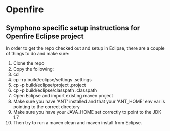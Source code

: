 Openfire
========

Symphono specific setup instructions for Openfire Eclipse project
-----------------------------------------------------------------

In order to get the repo checked out and setup in Eclipse, there are a couple of things to do and make sure:

1. Clone the repo
2. Copy the following:
  1. cd <repo>
  2. cp -rp build/eclipse/settings .settings
  3. cp -p build/eclipse/project .project
  4. cp -p build/eclipse/classpath .classpath
3. Open Eclipse and import existing maven project
4. Make sure you have 'ANT' installed and that your 'ANT_HOME' env var is pointing to the correct directory
5. Make sure you have your JAVA_HOME set correctly to point to the JDK 1.7
6. Then try to run a maven clean and maven install from Eclipse.
